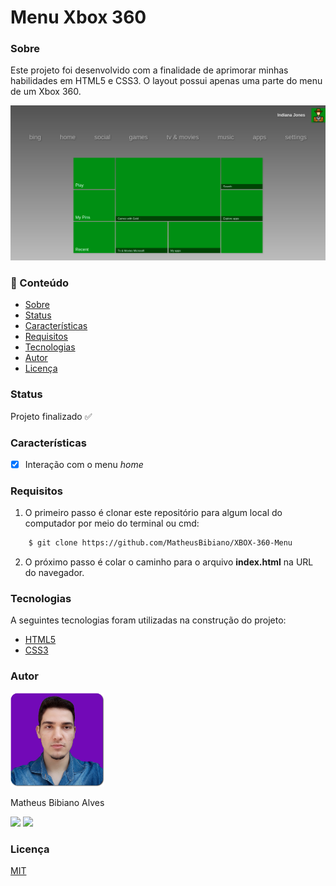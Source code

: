 # Menu Xbox 360

### Sobre

Este projeto foi desenvolvido com a finalidade de aprimorar minhas habilidades em HTML5 e CSS3. O layout possui apenas uma parte do menu de um Xbox 360.

<img src="assets/print.png"/>


### 📌 Conteúdo

* [Sobre](#sobre)
* [Status](#status)
* [Características](#características)
* [Requisitos](#requisitos)
* [Tecnologias](#tecnologias)
* [Autor](#autor)
* [Licença](#licença)


### Status

Projeto finalizado ✅


### Características

- [x] Interação com o menu *home*


### Requisitos

1. O primeiro passo é clonar este repositório para algum local do computador
por meio do terminal ou cmd:

```bash
    $ git clone https://github.com/MatheusBibiano/XBOX-360-Menu
```

2. O próximo passo é colar o caminho para o arquivo **index.html** na URL do navegador.


### Tecnologias

A seguintes tecnologias foram utilizadas na construção do projeto:

- [HTML5](https://developer.mozilla.org/docs/Web/HTML)
- [CSS3](https://developer.mozilla.org/docs/Web/CSS)


### Autor
<img src="assets/author.png" width="150" height="150">

Matheus Bibiano Alves

[<img src="https://img.shields.io/badge/linkedin-%230077B5.svg?&style=for-the-badge&logo=linkedin&logoColor=white" />](https://www.linkedin.com/in/matheus-bibiano-alves) [<img src = "https://img.shields.io/badge/facebook-%231877F2.svg?&style=for-the-badge&logo=facebook&logoColor=white">](https://www.facebook.com/matheus.bibiano1/)


### Licença

[MIT](https://choosealicense.com/licenses/mit/)
